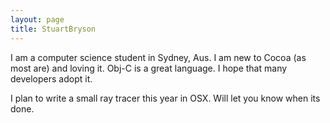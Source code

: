```yaml
---
layout: page
title: StuartBryson
---
```




I am a computer science student in Sydney, Aus. I am new to Cocoa (as most are) and loving it. Obj-C is a great language. I hope that many developers adopt it.

I plan to write a small ray tracer this year in OSX. Will let you know when its done.

